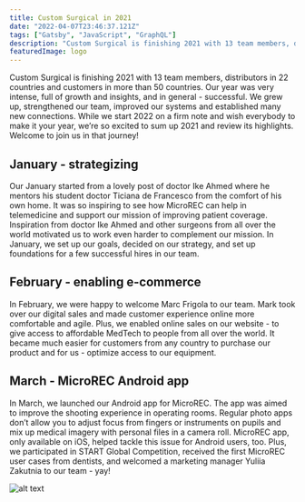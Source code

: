 ```yaml
---
title: Custom Surgical in 2021
date: "2022-04-07T23:46:37.121Z"
tags: ["Gatsby", "JavaScript", "GraphQL"]
description: "Custom Surgical is finishing 2021 with 13 team members, distributors in 22 countries and customers in more than 50 countries. Our year was…"
featuredImage: logo
---
```







Custom Surgical is finishing 2021 with 13 team members, distributors in 22 countries and customers in more than 50 countries. Our year was very intense, full of growth and insights, and in general - successful. We grew up, strengthened our team, improved our systems and established many new connections. While we start 2022 on a firm note and wish everybody to make it your year, we’re so excited to sum up 2021 and review its highlights. Welcome to join us in that journey!

<h2><b>January - strategizing</b></h2>

Our January started from a lovely post of doctor Ike Ahmed where he mentors his student doctor Ticiana de Francesco from the comfort of his own home. It was so inspiring to see how MicroREC can help in telemedicine and support our mission of improving patient coverage. Inspiration from doctor Ike Ahmed and other surgeons from all over the world motivated us to work even harder to complement our mission. In January, we set up our goals, decided on our strategy, and set up foundations for a few successful hires in our team.

<h2><b>February - enabling e-commerce</b></h2>

In February, we were happy to welcome Marc Frigola to our team. Mark took over our digital sales and made customer experience online more comfortable and agile. Plus, we enabled online sales on our website - to give access to affordable MedTech to people from all over the world. It became much easier for customers from any country to purchase our product and for us - optimize access to our equipment.

<h2><b>March - MicroREC Android app</h2></b>

In March, we launched our Android app for MicroREC. The app was aimed to improve the shooting experience in operating rooms. Regular photo apps don’t allow you to adjust focus from fingers or instruments on pupils and mix up medical imagery with personal files in a camera roll. MicroREC app, only available on iOS, helped tackle this issue for Android users, too. Plus, we participated in START Global Competition, received the first MicroREC user cases from dentists, and welcomed a marketing manager Yuliia Zakutnia to our team - yay!

 
![alt text](images/cute-dog.jpg "Cute dog")
